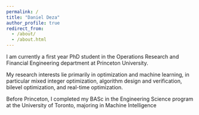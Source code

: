 ```yaml
---
permalink: /
title: "Daniel Deza"
author_profile: true
redirect_from: 
  - /about/
  - /about.html
---
```

I am currently a first year PhD student in the Operations Research and Financial Engineering department at Princeton University.

My research interests lie primarily in optimization and machine learning, in particular mixed integer optimization, algorithm design and verification, bilevel optimization, and real-time optimization. 

Before Princeton, I completed my BASc in the Engineering Science program at the University of Toronto, majoring in Machine Intelligence
